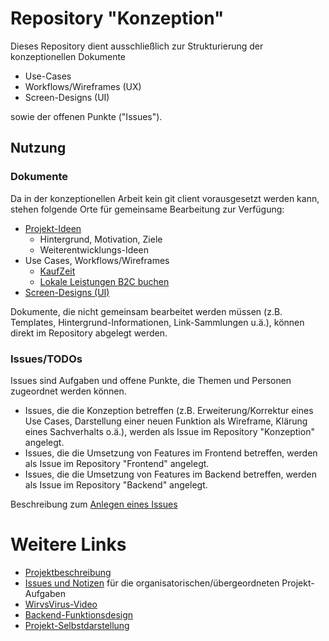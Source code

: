 # Repository "Konzeption"

Dieses Repository dient ausschließlich zur Strukturierung der konzeptionellen Dokumente
* Use-Cases
* Workflows/Wireframes (UX)
* Screen-Designs (UI)

sowie der offenen Punkte ("Issues").

## Nutzung

### Dokumente
Da in der konzeptionellen Arbeit kein git client vorausgesetzt werden kann, stehen folgende Orte für gemeinsame Bearbeitung zur Verfügung:

* [Projekt-Ideen](https://docs.google.com/document/d/1dTdHx2n1XvYyQBmdRM4_tAG2lzwAAaEsX16C0VvjpQc/edit#)
    * Hintergrund, Motivation, Ziele
    * Weiterentwicklungs-Ideen
* Use Cases, Workflows/Wireframes
   * [KaufZeit](https://docs.google.com/document/d/1MVUTrf8dxw5xvpJA8efsRrQPesOFPtIQojVFW3Z6Qk0/edit)
   * [Lokale Leistungen B2C buchen](https://docs.google.com/document/d/16HvZhY2_IDkH3zZ5M8hx7vvMku4gMnuDqYBmL418MRs/edit?usp=sharing)
* [Screen-Designs (UI)](https://drive.google.com/drive/folders/1J9gG9F81RqCNZqr7u3pXlBzgGf4O4att)

Dokumente, die nicht gemeinsam bearbeitet werden müssen (z.B. Templates, Hintergrund-Informationen, Link-Sammlungen u.ä.), können direkt im Repository abgelegt werden.

### Issues/TODOs

Issues sind Aufgaben und offene Punkte, die Themen und Personen zugeordnet werden können. 

* Issues, die die Konzeption betreffen (z.B. Erweiterung/Korrektur eines Use Cases, Darstellung einer neuen Funktion als Wireframe, Klärung eines Sachverhalts o.ä.), werden als Issue im Repository "Konzeption" angelegt.
* Issues, die die Umsetzung von Features im Frontend betreffen, werden als Issue im Repository "Frontend" angelegt.
* Issues, die die Umsetzung von Features im Backend betreffen, werden als Issue im Repository "Backend" angelegt.

Beschreibung zum [Anlegen eines Issues](https://github.com/WirVsVirus-Supermarket-App/Konzeption/blob/master/Anleitung%20Anlegen%20Issue.jpg)

# Weitere Links
* [Projektbeschreibung](https://github.com/orgs/WirVsVirus-Supermarket-App/projects)
* [Issues und Notizen](https://github.com/orgs/WirVsVirus-Supermarket-App/projects/1) für die organisatorischen/übergeordneten Projekt-Aufgaben
* [WirvsVirus-Video](https://www.youtube.com/watch?v=B2kylJ4NrDM&feature=youtu.be)
* [Backend-Funktionsdesign](https://limnu.com/d/draw.html?b=B_iTgddo0EQcG5Y6&)
* [Projekt-Selbstdarstellung](https://devpost.com/software/17_supermarket_app)
